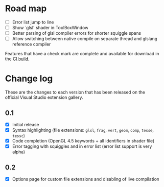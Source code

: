 # Road map
- [ ] Error list jump to line
- [ ] Show `glsl' shader in ToolBoxWindow
- [ ] Better parsing of glsl compiler errors for shorter squiggle spans
- [ ] Allow switching between native compile on separate thread and glslang reference compiler

Features that have a check mark are complete and available for download in the
[CI build](http://vsixgallery.com/extension/b62242eb-0ae5-4494-b013-6158ade63816/).

# Change log
These are the changes to each version that has been released on the official Visual Studio extension gallery.

## 0.1
- [x] Initial release
- [x] Syntax highlighting (file extensions: `glsl`, `frag`, `vert`, `geom`, `comp`, `tesse`, `tessc`)
- [x] Code completion (OpenGL 4.5 keywords + all identifiers in shader file)
- [x] Error tagging with squiggles and in error list (error list support is very alpha)

## 0.2
- [x] Options page for custom file extensions and disabling of live compilation